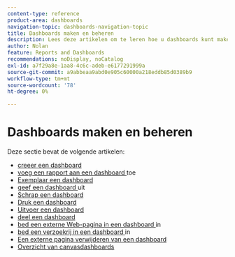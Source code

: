 ```yaml
---
content-type: reference
product-area: dashboards
navigation-topic: dashboards-navigation-topic
title: Dashboards maken en beheren
description: Lees deze artikelen om te leren hoe u dashboards kunt maken in Adobe Workfront.
author: Nolan
feature: Reports and Dashboards
recommendations: noDisplay, noCatalog
exl-id: a7f29a8e-1aa8-4c6c-adeb-e6177291999a
source-git-commit: a9abbeaa9abd0e905c60000a218eddb85d0389b9
workflow-type: tm+mt
source-wordcount: '78'
ht-degree: 0%

---
```


# Dashboards maken en beheren

<!-- Audited: 1/2025 -->

Deze sectie bevat de volgende artikelen:

* [ creeer een dashboard ](../../../reports-and-dashboards/dashboards/creating-and-managing-dashboards/create-dashboard.md)
* [ voeg een rapport aan een dashboard ](../../../reports-and-dashboards/dashboards/creating-and-managing-dashboards/add-report-dashboard.md) toe
* [ Exemplaar een dashboard ](../../../reports-and-dashboards/dashboards/creating-and-managing-dashboards/copy-dashboard.md)
* [ geef een dashboard ](../../../reports-and-dashboards/dashboards/creating-and-managing-dashboards/edit-dashboard.md) uit
* [ Schrap een dashboard ](../../../reports-and-dashboards/dashboards/creating-and-managing-dashboards/delete-dashboard.md)
* [ Druk een dashboard ](../../../reports-and-dashboards/dashboards/creating-and-managing-dashboards/print-dashboard.md)
* [ Uitvoer een dashboard ](../../../reports-and-dashboards/dashboards/creating-and-managing-dashboards/export-dashboard.md)
* [ deel een dashboard ](../../../reports-and-dashboards/dashboards/creating-and-managing-dashboards/share-dashboard.md)
* [ bed een externe Web-pagina in een dashboard ](../../../reports-and-dashboards/dashboards/creating-and-managing-dashboards/embed-external-web-page-dashboard.md) in
* [ bed een verzoekrij in een dashboard ](../../../reports-and-dashboards/dashboards/creating-and-managing-dashboards/embed-request-queue-dashboard.md) in
* [Een externe pagina verwijderen van een dashboard](../../../reports-and-dashboards/dashboards/creating-and-managing-dashboards/remove-external-page-from-dashboard.md)
* [Overzicht van canvasdashboards](../../../reports-and-dashboards/dashboards/creating-and-managing-dashboards/canvas-dashboards-overview.md)
